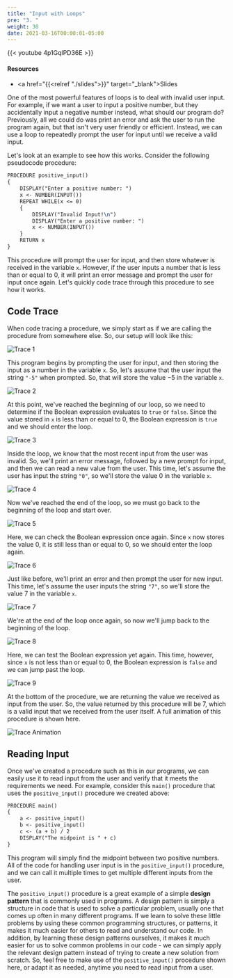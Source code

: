 ```yaml
---
title: "Input with Loops"
pre: "3. "
weight: 30
date: 2021-03-16T00:00:01-05:00
---
```


{{< youtube 4p1GqlPD36E >}}

#### Resources

* <a href="{{<relref "./slides">}}" target="_blank">Slides</a>

One of the most powerful features of loops is to deal with invalid user input. For example, if we want a user to input a positive number, but they accidentally input a negative number instead, what should our program do? Previously, all we could do was print an error and ask the user to run the program again, but that isn't very user friendly or efficient. Instead, we can use a loop to repeatedly prompt the user for input until we receive a valid input. 

Let's look at an example to see how this works. Consider the following pseudocode procedure:

```tex
PROCEDURE positive_input()
{
    DISPLAY("Enter a positive number: ")
    x <- NUMBER(INPUT())
    REPEAT WHILE(x <= 0)
    {
        DISPLAY("Invalid Input!\n")
        DISPLAY("Enter a positive number: ")
        x <- NUMBER(INPUT())
    }
    RETURN x
}
```

This procedure will prompt the user for input, and then store whatever is received in the variable `x`. However, if the user inputs a number that is less than or equal to $0$, it will print an error message and prompt the user for input once again. Let's quickly code trace through this procedure to see how it works.

## Code Trace

When code tracing a procedure, we simply start as if we are calling the procedure from somewhere else. So, our setup will look like this:

![Trace 1](/images/lab10/trace12_1.png)

This program begins by prompting the user for input, and then storing the input as a number in the variable `x`. So, let's assume that the user input the string `"-5"` when prompted. So, that will store the value $-5$ in the variable `x`.

![Trace 2](/images/lab10/trace12_2.png)

At this point, we've reached the beginning of our loop, so we need to determine if the Boolean expression evaluates to `true` or `false`. Since the value stored in `x` is less than or equal to $0$, the Boolean expression is `true` and we should enter the loop.

![Trace 3](/images/lab10/trace12_3.png)

Inside the loop, we know that the most recent input from the user was invalid. So, we'll print an error message, followed by a new prompt for input, and then we can read a new value from the user. This time, let's assume the user has input the string `"0"`, so we'll store the value $0$ in the variable `x`.

![Trace 4](/images/lab10/trace12_4.png)

Now we've reached the end of the loop, so we must go back to the beginning of the loop and start over.

![Trace 5](/images/lab10/trace12_5.png)

Here, we can check the Boolean expression once again. Since `x` now stores the value $0$, it is still less than or equal to $0$, so we should enter the loop again.

![Trace 6](/images/lab10/trace12_6.png)

Just like before, we'll print an error and then prompt the user for new input. This time, let's assume the user inputs the string `"7"`, so we'll store the value $7$ in the variable `x`.

![Trace 7](/images/lab10/trace12_7.png)

We're at the end of the loop once again, so now we'll jump back to the beginning of the loop.

![Trace 8](/images/lab10/trace12_8.png)

Here, we can test the Boolean expression yet again. This time, however, since `x` is not less than or equal to $0$, the Boolean expression is `false` and we can jump past the loop.

![Trace 9](/images/lab10/trace12_9.png)

At the bottom of the procedure, we are returning the value we received as input from the user. So, the value returned by this procedure will be $7$, which is a valid input that we received from the user itself. A full animation of this procedure is shown here.

![Trace Animation](/images/lab10/trace12.gif)

## Reading Input

Once we've created a procedure such as this in our programs, we can easily use it to read input from the user and verify that it meets the requirements we need. For example, consider this `main()` procedure that uses the `positive_input()` procedure we created above:

```tex
PROCEDURE main()
{
    a <- positive_input()
    b <- positive_input()
    c <- (a + b) / 2
    DISPLAY("The midpoint is " + c)
}
```

This program will simply find the midpoint between two positive numbers. All of the code for handling user input is in the `positive_input()` procedure, and we can call it multiple times to get multiple different inputs from the user. 

The `positive_input()` procedure is a great example of a simple **design pattern** that is commonly used in programs. A design pattern is simply a structure in code that is used to solve a particular problem, usually one that comes up often in many different programs. If we learn to solve these little problems by using these common programming structures, or patterns, it makes it much easier for others to read and understand our code. In addition, by learning these design patterns ourselves, it makes it much easier for us to solve common problems in our code - we can simply apply the relevant design pattern instead of trying to create a new solution from scratch. So, feel free to make use of the `positive_input()` procedure shown here, or adapt it as needed, anytime you need to read input from a user. 